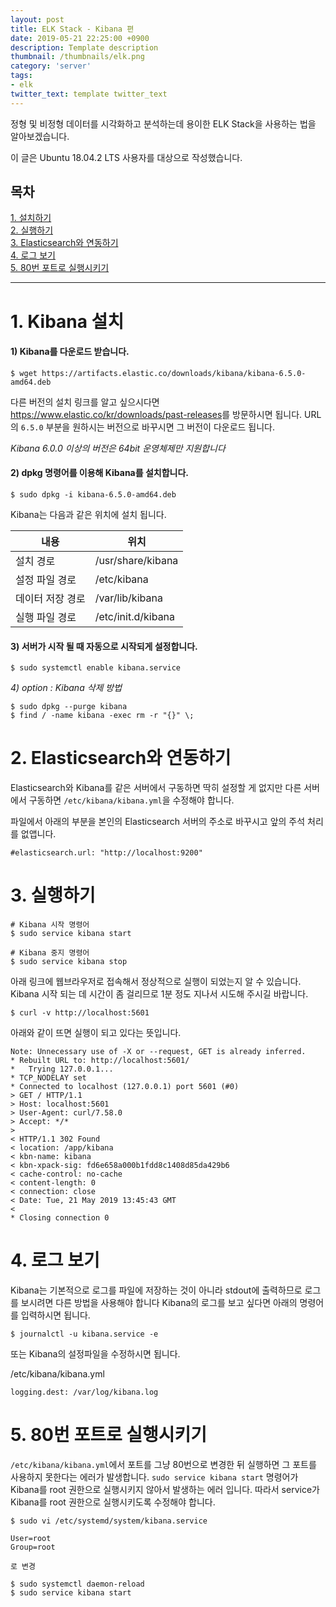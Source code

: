 ```yaml
---
layout: post
title: ELK Stack - Kibana 편
date: 2019-05-21 22:25:00 +0900
description: Template description
thumbnail: /thumbnails/elk.png
category: 'server'
tags:
- elk
twitter_text: template twitter_text
---
```


정형 및 비정형 데이터를 시각화하고 분석하는데 용이한 ELK Stack을 사용하는 법을 알아보겠습니다.

<!-- more -->

이 글은 Ubuntu 18.04.2 LTS 사용자를 대상으로 작성했습니다.

## 목차
[1. 설치하기](#1-설치하기)    
[2. 실행하기](#2-실행하기)    
[3. Elasticsearch와 연동하기](#3-Elasticsearch와-연동하기)    
[4. 로그 보기](#4-로그-보기)    
[5. 80번 포트로 실행시키기](#5-80번-포트로-실행시키기)    

---

# 1. Kibana 설치

#### 1) Kibana를 다운로드 받습니다.

```shell
$ wget https://artifacts.elastic.co/downloads/kibana/kibana-6.5.0-amd64.deb
```

다른 버전의 설치 링크를 알고 싶으시다면 <https://www.elastic.co/kr/downloads/past-releases>를 방문하시면 됩니다.
URL의 `6.5.0` 부분을 원하시는 버전으로 바꾸시면 그 버전이 다운로드 됩니다.

*Kibana 6.0.0 이상의 버전은 64bit 운영체제만 지원합니다*

#### 2) dpkg 명령어를 이용해 Kibana를 설치합니다.

```shell
$ sudo dpkg -i kibana-6.5.0-amd64.deb
```

Kibana는 다음과 같은 위치에 설치 됩니다.

내용             | 위치
-----------------|--------------------------
설치 경로        | /usr/share/kibana
설정 파일 경로   | /etc/kibana
데이터 저장 경로 | /var/lib/kibana
실행 파일 경로   | /etc/init.d/kibana

#### 3) 서버가 시작 될 때 자동으로 시작되게 설정합니다.

```shell
$ sudo systemctl enable kibana.service
```

*4) option : Kibana 삭제 방법*
```shell
$ sudo dpkg --purge kibana
$ find / -name kibana -exec rm -r "{}" \;
```

# 2. Elasticsearch와 연동하기

Elasticsearch와 Kibana를 같은 서버에서 구동하면 딱히 설정할 게 없지만
다른 서버에서 구동하면 `/etc/kibana/kibana.yml`을 수정해야 합니다.

파일에서 아래의 부분을 본인의 Elasticsearch 서버의 주소로 바꾸시고 앞의 주석 처리를 없앱니다.

```
#elasticsearch.url: "http://localhost:9200"
```

# 3. 실행하기

```shell
# Kibana 시작 명령어
$ sudo service kibana start

# Kibana 중지 명령어
$ sudo service kibana stop
```

아래 링크에 웹브라우저로 접속해서 정상적으로 실행이 되었는지 알 수 있습니다.
Kibana 시작 되는 데 시간이 좀 걸리므로 1분 정도 지나서 시도해 주시길 바랍니다.

```shell
$ curl -v http://localhost:5601
```

아래와 같이 뜨면 실행이 되고 있다는 뜻입니다.

```
Note: Unnecessary use of -X or --request, GET is already inferred.
* Rebuilt URL to: http://localhost:5601/
*   Trying 127.0.0.1...
* TCP_NODELAY set
* Connected to localhost (127.0.0.1) port 5601 (#0)
> GET / HTTP/1.1
> Host: localhost:5601
> User-Agent: curl/7.58.0
> Accept: */*
> 
< HTTP/1.1 302 Found
< location: /app/kibana
< kbn-name: kibana
< kbn-xpack-sig: fd6e658a000b1fdd8c1408d85da429b6
< cache-control: no-cache
< content-length: 0
< connection: close
< Date: Tue, 21 May 2019 13:45:43 GMT
< 
* Closing connection 0
```

# 4. 로그 보기

Kibana는 기본적으로 로그를 파일에 저장하는 것이 아니라 stdout에 출력하므로 로그를 보시려면 다른 방법을 사용해야 합니다
Kibana의 로그를 보고 싶다면 아래의 명령어를 입력하시면 됩니다.

```shell
$ journalctl -u kibana.service -e
```

또는 Kibana의 설정파일을 수정하시면 됩니다.

/etc/kibana/kibana.yml
```
logging.dest: /var/log/kibana.log
```

# 5. 80번 포트로 실행시키기

`/etc/kibana/kibana.yml`에서 포트를 그냥 80번으로 변경한 뒤 실행하면 그 포트를 사용하지 못한다는 에러가 발생합니다.
`sudo service kibana start` 명령어가 Kibana를 root 권한으로 실행시키지 않아서 발생하는 에러 입니다.
따라서 service가 Kibana를 root 권한으로 실행시키도록 수정해야 합니다.

```shell
$ sudo vi /etc/systemd/system/kibana.service

User=root
Group=root

로 변경

$ sudo systemctl daemon-reload
$ sudo service kibana start
```
